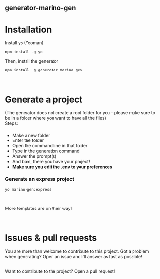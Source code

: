 ## generator-marino-gen

# Installation

Install `yo` (Yeoman)

    npm install -g yo

Then, install the generator

    npm install -g generator-marino-gen

<br>

# Generate a project
(The generator does not create a root folder for you - please make sure to be in a folder where you want to have all the files)
<br>
Steps: <ul>
    <div class="divider">
    <li> Make a new folder
    <li> Enter the folder
    <li> Open the command line in that folder
    <li> Type in the generation command
    <li> Answer the prompt(s)
    <li> And bam, there you have your project!
    <li><strong>Make sure you edit the .env to your preferences</strong>
</ul>

### Generate an express project

    yo marino-gen:express

<br>

More templates are on their way!

<br>

# Issues & pull requests
You are more than welcome to contribute to this project.
Got a problem when generating? Open an issue and I'll answer as fast as possible!
<div class="divider-sm">

Want to contribute to the project? Open a pull request!


<style>
    .divider {
        padding-top: 7.3px;
    }
    .divider-sm {
        padding-top: 2.5px;
    }
</style>
